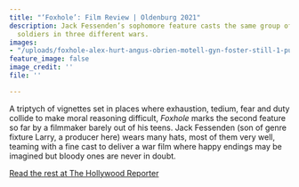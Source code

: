 ```yaml
---
title: "‘Foxhole’: Film Review | Oldenburg 2021"
description: Jack Fessenden’s sophomore feature casts the same group of actors as
  soldiers in three different wars.
images:
- "/uploads/foxhole-alex-hurt-angus-obrien-motell-gyn-foster-still-1-publicity-h-2021.jpg"
feature_image: false
image_credit: ''
file: ''

---
```

A triptych of vignettes set in places where exhaustion, tedium, fear and duty collide to make moral reasoning difficult, _Foxhole_ marks the second feature so far by a filmmaker barely out of his teens. Jack Fessenden (son of genre fixture Larry, a producer here) wears many hats, most of them very well, teaming with a fine cast to deliver a war film where happy endings may be imagined but bloody ones are never in doubt.

[Read the rest at The Hollywood Reporter](https://www.hollywoodreporter.com/movies/movie-reviews/foxhole-oldenburg-2021-1235013824/)